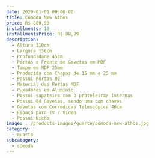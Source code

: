 ```yaml
---
date: 2020-01-01 00:00:00
title: Cômoda New Athos
price: R$ 889,90
installments: 10
installmentsPrice: R$ 88,99
description:
  - Altura 110cm
  - Largura 136cm
  - Profundidade 45cm
  - Portas e Frente de Gavetas em MDF
  - Tampo em MDF 25mm
  - Produzida com Chapas de 15 mm e 25 mm
  - Possui Portas 02
  - Material das Portas MDF
  - Puxadores em Alumínio
  - Possui sapateira com 2 prateleiras Internas
  - Possui 04 Gavetas, sendo uma com chaves
  - Gavetas com Corrediças Telescópica 40cm
  - Espaço para TV / Vídeo
  - Possui Nicho
image: ../products-images/quarto/comoda-new-athos.jpg
category:
  - quarto
subcategory:
  - comoda
---
```

